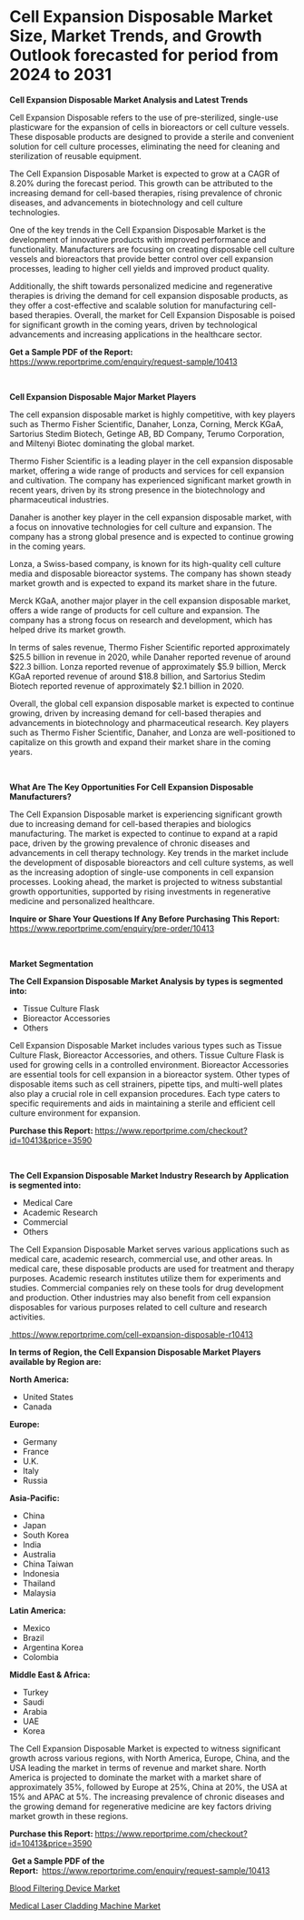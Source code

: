 <p><h1>Cell Expansion Disposable Market Size, Market Trends, and Growth Outlook forecasted for period from 2024 to 2031</h1></p><p><strong>Cell Expansion Disposable Market Analysis and Latest Trends</strong></p>
<p><p>Cell Expansion Disposable refers to the use of pre-sterilized, single-use plasticware for the expansion of cells in bioreactors or cell culture vessels. These disposable products are designed to provide a sterile and convenient solution for cell culture processes, eliminating the need for cleaning and sterilization of reusable equipment.</p><p>The Cell Expansion Disposable Market is expected to grow at a CAGR of 8.20% during the forecast period. This growth can be attributed to the increasing demand for cell-based therapies, rising prevalence of chronic diseases, and advancements in biotechnology and cell culture technologies.</p><p>One of the key trends in the Cell Expansion Disposable Market is the development of innovative products with improved performance and functionality. Manufacturers are focusing on creating disposable cell culture vessels and bioreactors that provide better control over cell expansion processes, leading to higher cell yields and improved product quality.</p><p>Additionally, the shift towards personalized medicine and regenerative therapies is driving the demand for cell expansion disposable products, as they offer a cost-effective and scalable solution for manufacturing cell-based therapies. Overall, the market for Cell Expansion Disposable is poised for significant growth in the coming years, driven by technological advancements and increasing applications in the healthcare sector.</p></p>
<p><strong>Get a Sample PDF of the Report:&nbsp;</strong> <a href="https://www.reportprime.com/enquiry/request-sample/10413">https://www.reportprime.com/enquiry/request-sample/10413</a></p>
<p>&nbsp;</p>
<p><strong>Cell Expansion Disposable Major Market Players</strong></p>
<p><p>The cell expansion disposable market is highly competitive, with key players such as Thermo Fisher Scientific, Danaher, Lonza, Corning, Merck KGaA, Sartorius Stedim Biotech, Getinge AB, BD Company, Terumo Corporation, and Miltenyi Biotec dominating the global market.</p><p>Thermo Fisher Scientific is a leading player in the cell expansion disposable market, offering a wide range of products and services for cell expansion and cultivation. The company has experienced significant market growth in recent years, driven by its strong presence in the biotechnology and pharmaceutical industries.</p><p>Danaher is another key player in the cell expansion disposable market, with a focus on innovative technologies for cell culture and expansion. The company has a strong global presence and is expected to continue growing in the coming years.</p><p>Lonza, a Swiss-based company, is known for its high-quality cell culture media and disposable bioreactor systems. The company has shown steady market growth and is expected to expand its market share in the future.</p><p>Merck KGaA, another major player in the cell expansion disposable market, offers a wide range of products for cell culture and expansion. The company has a strong focus on research and development, which has helped drive its market growth.</p><p>In terms of sales revenue, Thermo Fisher Scientific reported approximately $25.5 billion in revenue in 2020, while Danaher reported revenue of around $22.3 billion. Lonza reported revenue of approximately $5.9 billion, Merck KGaA reported revenue of around $18.8 billion, and Sartorius Stedim Biotech reported revenue of approximately $2.1 billion in 2020.</p><p>Overall, the global cell expansion disposable market is expected to continue growing, driven by increasing demand for cell-based therapies and advancements in biotechnology and pharmaceutical research. Key players such as Thermo Fisher Scientific, Danaher, and Lonza are well-positioned to capitalize on this growth and expand their market share in the coming years.</p></p>
<p>&nbsp;</p>
<p><strong>What Are The Key Opportunities For Cell Expansion Disposable Manufacturers?</strong></p>
<p><p>The Cell Expansion Disposable market is experiencing significant growth due to increasing demand for cell-based therapies and biologics manufacturing. The market is expected to continue to expand at a rapid pace, driven by the growing prevalence of chronic diseases and advancements in cell therapy technology. Key trends in the market include the development of disposable bioreactors and cell culture systems, as well as the increasing adoption of single-use components in cell expansion processes. Looking ahead, the market is projected to witness substantial growth opportunities, supported by rising investments in regenerative medicine and personalized healthcare.</p></p>
<p><strong>Inquire or Share Your Questions If Any Before Purchasing This Report:</strong> <a href="https://www.reportprime.com/enquiry/pre-order/10413">https://www.reportprime.com/enquiry/pre-order/10413</a></p>
<p>&nbsp;</p>
<p><strong>Market Segmentation</strong></p>
<p><strong>The Cell Expansion Disposable Market Analysis by types is segmented into:</strong></p>
<p><ul><li>Tissue Culture Flask</li><li>Bioreactor Accessories</li><li>Others</li></ul></p>
<p><p>Cell Expansion Disposable Market includes various types such as Tissue Culture Flask, Bioreactor Accessories, and others. Tissue Culture Flask is used for growing cells in a controlled environment. Bioreactor Accessories are essential tools for cell expansion in a bioreactor system. Other types of disposable items such as cell strainers, pipette tips, and multi-well plates also play a crucial role in cell expansion procedures. Each type caters to specific requirements and aids in maintaining a sterile and efficient cell culture environment for expansion.</p></p>
<p><strong>Purchase this Report:&nbsp;</strong><a href="https://www.reportprime.com/checkout?id=10413&price=3590">https://www.reportprime.com/checkout?id=10413&price=3590</a></p>
<p>&nbsp;</p>
<p><strong>The Cell Expansion Disposable Market Industry Research by Application is segmented into:</strong></p>
<p><ul><li>Medical Care</li><li>Academic Research</li><li>Commercial</li><li>Others</li></ul></p>
<p><p>The Cell Expansion Disposable Market serves various applications such as medical care, academic research, commercial use, and other areas. In medical care, these disposable products are used for treatment and therapy purposes. Academic research institutes utilize them for experiments and studies. Commercial companies rely on these tools for drug development and production. Other industries may also benefit from cell expansion disposables for various purposes related to cell culture and research activities.</p></p>
<p><a href="https://www.reportprime.com/cell-expansion-disposable-r10413">&nbsp;https://www.reportprime.com/cell-expansion-disposable-r10413</a></p>
<p><strong>In terms of Region, the Cell Expansion Disposable Market Players available by Region are:</strong></p>
<p>
    <p> <strong> North America: </strong>
        <ul>
            <li>United States</li>
            <li>Canada</li>
        </ul>
        </p> 
    <p> <strong> Europe: </strong>
        <ul>
            <li>Germany</li>
            <li>France</li>
            <li>U.K.</li>
            <li>Italy</li>
            <li>Russia</li>
        </ul>
        </p> 
    <p> <strong> Asia-Pacific: </strong>
        <ul>
            <li>China</li>
            <li>Japan</li>
            <li>South Korea</li>
            <li>India</li>
            <li>Australia</li>
            <li>China Taiwan</li>
            <li>Indonesia</li>
            <li>Thailand</li>
            <li>Malaysia</li>
        </ul>
        </p> 
    <p> <strong> Latin America: </strong>
        <ul>
            <li>Mexico</li>
            <li>Brazil</li>
            <li>Argentina Korea</li>
            <li>Colombia</li>
        </ul>
        </p> 
    <p> <strong> Middle East & Africa: </strong>
        <ul>
            <li>Turkey</li>
            <li>Saudi</li>
            <li>Arabia</li>
            <li>UAE</li>
            <li>Korea</li>
        </ul>
    </p>
    </p>
<p><p>The Cell Expansion Disposable Market is expected to witness significant growth across various regions, with North America, Europe, China, and the USA leading the market in terms of revenue and market share. North America is projected to dominate the market with a market share of approximately 35%, followed by Europe at 25%, China at 20%, the USA at 15% and APAC at 5%. The increasing prevalence of chronic diseases and the growing demand for regenerative medicine are key factors driving market growth in these regions.</p></p>
<p><strong>Purchase this Report: </strong><a href="https://www.reportprime.com/checkout?id=10413&price=3590">https://www.reportprime.com/checkout?id=10413&price=3590</a></p>
<p>&nbsp;<strong>Get a Sample PDF of the Report:&nbsp;&nbsp;</strong><a href="https://www.reportprime.com/enquiry/request-sample/10413">https://www.reportprime.com/enquiry/request-sample/10413</a></p>
<p><strong></strong></p>
<p><p><a href="https://github.com/nancykennedykellievqfqt2/Market-Research-Report-List-2/blob/main/blood-filtering-device-market.md">Blood Filtering Device Market</a></p><p><a href="https://github.com/seekum/Market-Research-Report-List-2/blob/main/medical-laser-cladding-machine-market.md">Medical Laser Cladding Machine Market</a></p></p>
